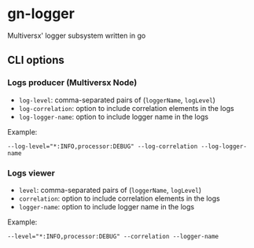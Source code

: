 # gn-logger

Multiversx' logger subsystem written in go

## CLI options

### Logs producer (Multiversx Node)

- `log-level`: comma-separated pairs of (`loggerName`, `logLevel`)
- `log-correlation`: option to include correlation elements in the logs
- `log-logger-name`: option to include logger name in the logs

Example:

```
--log-level="*:INFO,processor:DEBUG" --log-correlation --log-logger-name
```

### Logs viewer

- `level`: comma-separated pairs of (`loggerName`, `logLevel`)
- `correlation`: option to include correlation elements in the logs
- `logger-name`: option to include logger name in the logs

Example:

```
--level="*:INFO,processor:DEBUG" --correlation --logger-name
```
